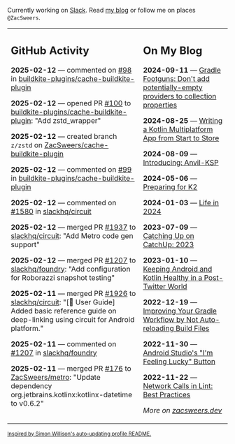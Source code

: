Currently working on [Slack](https://slack.com/). Read [my blog](https://zacsweers.dev/) or follow me on places `@ZacSweers`.

<table><tr><td valign="top" width="60%">

## GitHub Activity
<!-- githubActivity starts -->
**2025-02-12** — commented on [#98](https://github.com/buildkite-plugins/cache-buildkite-plugin/issues/98#issuecomment-2654895061) in [buildkite-plugins/cache-buildkite-plugin](https://github.com/buildkite-plugins/cache-buildkite-plugin)

**2025-02-12** — opened PR [#100](https://github.com/buildkite-plugins/cache-buildkite-plugin/pull/100) to [buildkite-plugins/cache-buildkite-plugin](https://github.com/buildkite-plugins/cache-buildkite-plugin): "Add zstd_wrapper"

**2025-02-12** — created branch `z/zstd` on [ZacSweers/cache-buildkite-plugin](https://github.com/ZacSweers/cache-buildkite-plugin)

**2025-02-12** — commented on [#99](https://github.com/buildkite-plugins/cache-buildkite-plugin/pull/99#issuecomment-2654871836) in [buildkite-plugins/cache-buildkite-plugin](https://github.com/buildkite-plugins/cache-buildkite-plugin)

**2025-02-12** — commented on [#1580](https://github.com/slackhq/circuit/issues/1580#issuecomment-2654805846) in [slackhq/circuit](https://github.com/slackhq/circuit)

**2025-02-12** — merged PR [#1937](https://github.com/slackhq/circuit/pull/1937) to [slackhq/circuit](https://github.com/slackhq/circuit): "Add Metro code gen support"

**2025-02-12** — merged PR [#1207](https://github.com/slackhq/foundry/pull/1207) to [slackhq/foundry](https://github.com/slackhq/foundry): "Add configuration for Roborazzi snapshot testing"

**2025-02-11** — merged PR [#1926](https://github.com/slackhq/circuit/pull/1926) to [slackhq/circuit](https://github.com/slackhq/circuit): "[📖 User Guide] Added basic reference guide on deep-linking using circuit for Android platform."

**2025-02-11** — commented on [#1207](https://github.com/slackhq/foundry/pull/1207#issuecomment-2652099414) in [slackhq/foundry](https://github.com/slackhq/foundry)

**2025-02-11** — merged PR [#176](https://github.com/ZacSweers/metro/pull/176) to [ZacSweers/metro](https://github.com/ZacSweers/metro): "Update dependency org.jetbrains.kotlinx:kotlinx-datetime to v0.6.2"
<!-- githubActivity ends -->
</td><td valign="top" width="40%">

## On My Blog
<!-- blog starts -->
**2024-09-11** — [Gradle Footguns: Don't add potentially-empty providers to collection properties](https://www.zacsweers.dev/gradle-footgun-adding-empty-providers-to-collection-properties/)

**2024-08-25** — [Writing a Kotlin Multiplatform App from Start to Store](https://www.zacsweers.dev/writing-a-kotlin-multiplatform-app-from-start-to-store/)

**2024-08-09** — [Introducing: Anvil-KSP](https://www.zacsweers.dev/introducing-anvil-ksp/)

**2024-05-06** — [Preparing for K2](https://www.zacsweers.dev/preparing-for-k2/)

**2024-01-03** — [Life in 2024](https://www.zacsweers.dev/life-in-2024/)

**2023-07-09** — [Catching Up on CatchUp: 2023](https://www.zacsweers.dev/catching-up-on-catchup-2023/)

**2023-01-10** — [Keeping Android and Kotlin Healthy in a Post-Twitter World](https://www.zacsweers.dev/keeping-android-healthy/)

**2022-12-19** — [Improving Your Gradle Workflow by Not Auto-reloading Build Files](https://www.zacsweers.dev/improving-your-workflow-by-not-auto-reloading-build-files/)

**2022-11-30** — [Android Studio's "I'm Feeling Lucky" Button](https://www.zacsweers.dev/android-studios-im-feeling-lucky-button/)

**2022-11-22** — [Network Calls in Lint: Best Practices](https://www.zacsweers.dev/network-calls-in-lint-best-practices/)
<!-- blog ends -->
_More on [zacsweers.dev](https://zacsweers.dev/)_
</td></tr></table>

<sub><a href="https://simonwillison.net/2020/Jul/10/self-updating-profile-readme/">Inspired by Simon Willison's auto-updating profile README.</a></sub>